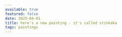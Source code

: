 ```yaml
---
available: true
featured: false
date: 2025-04-01
title: here's a new painting - it's called stinkaka
tags: paintings
---
```

